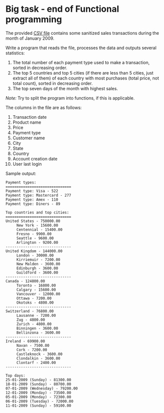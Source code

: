 # Big task - end of Functional programming

The provided [CSV file](./big_task_files/sales.csv) contains some sanitized sales transactions during the month of January 2009.

Write a program that reads the file, processes the data and outputs several statistics:

1. The total number of each payment type used to make a transaction, sorted in decreasing order.
1. The top 5 countries and top 5 cities (if there are less than 5 cities, just extract all of them) of each country with most purchases (total price, not total count), sorted in decreasing order.
1. The top seven days of the month with highest sales.

*Note:* Try to split the program into functions, if this is applicable.

The columns in the file are as follows:

1. Transaction date
1. Product name
1. Price
1. Payment type
1. Customer name
1. City
1. State
1. Country
1. Account creation date
1. User last login

Sample output:

```text
Payment types:
==============================
Payment type: Visa - 522
Payment type: Mastercard - 277
Payment type: Amex - 110
Payment type: Diners - 89

Top countries and top cities:
==============================
United States - 750000.00
     New York - 15600.00
     Centennial - 15400.00
     Fresno - 9900.00
     Seattle - 9600.00
     Arlington - 9200.00
------------------------------
United Kingdom - 144000.00
     London - 30000.00
     Kirriemuir - 7200.00
     New Malden - 3600.00
     Edinburgh - 3600.00
     Guildford - 3600.00
------------------------------
Canada - 124800.00
     Toronto - 16800.00
     Calgary - 15600.00
     Vancouver - 12000.00
     Ottawa - 7200.00
     Okotoks - 4800.00
------------------------------
Switzerland - 76800.00
     Lausanne - 7200.00
     Zug - 4800.00
     Zurich - 4800.00
     Binningen - 3600.00
     Bellinzona - 3600.00
------------------------------
Ireland - 69900.00
     Navan - 7500.00
     Cork - 7200.00
     Castleknock - 3600.00
     Clondalkin - 3600.00
     Clontarf - 2400.00
------------------------------

Top days:
25-01-2009 (Sunday) - 81300.00
18-01-2009 (Sunday) - 80700.00
07-01-2009 (Wednesday) - 79200.00
12-01-2009 (Monday) - 73500.00
05-01-2009 (Monday) - 72300.00
06-01-2009 (Tuesday) - 72000.00
11-01-2009 (Sunday) - 59100.00
```